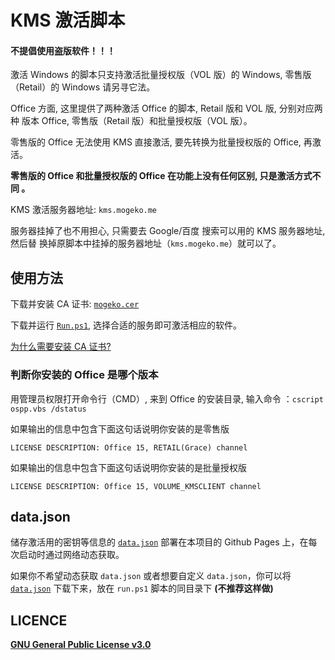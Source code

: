 # KMS 激活脚本

#### 不提倡使用盗版软件！！！

激活 Windows 的脚本只支持激活批量授权版（VOL 版）的 Windows, 零售版（Retail）的
Windows 请另寻它法。

Office 方面, 这里提供了两种激活 Office 的脚本, Retail 版和 VOL 版, 分别对应两种
版本 Office, 零售版（Retail 版）和批量授权版（VOL 版）。

零售版的 Office 无法使用 KMS 直接激活, 要先转换为批量授权版的 Office, 再激活。

**零售版的 Office 和批量授权版的 Office 在功能上没有任何区别, 只是激活方式不同
。**

KMS 激活服务器地址: `kms.mogeko.me`

服务器挂掉了也不用担心, 只需要去 Google/百度 搜索可以用的 KMS 服务器地址, 然后替
换掉原脚本中挂掉的服务器地址（`kms.mogeko.me`）就可以了。

## 使用方法

下载并安装 CA 证书: [`mogeko.cer`](https://github.com/Mogeko/kms/releases/download/v2.1.2/mogeko.cer)

下载并运行 [`Run.ps1`](https://github.com/Mogeko/kms/releases/download/v2.1.2/run.ps1), 选择合适的服务即可激活相应的软件。

[为什么需要安装 CA 证书?](https://github.com/Mogeko/kms/wiki/%E4%B8%BA%E4%BB%80%E4%B9%88%E8%A6%81%E5%AE%89%E8%A3%85-CA-%E8%AF%81%E4%B9%A6%EF%BC%9F)

### 判断你安装的 Office 是哪个版本

用管理员权限打开命令行（CMD）, 来到 Office 的安装目录, 输入命令
：`cscript ospp.vbs /dstatus`

如果输出的信息中包含下面这句话说明你安装的是零售版

```
LICENSE DESCRIPTION: Office 15, RETAIL(Grace) channel
```

如果输出的信息中包含下面这句话说明你安装的是批量授权版

```
LICENSE DESCRIPTION: Office 15, VOLUME_KMSCLIENT channel
```

## data.json

储存激活用的密钥等信息的 [`data.json`](https://mogeko.github.io/kms/data.json)
部署在本项目的 Github Pages 上，在每次启动时通过网络动态获取。

如果你不希望动态获取 `data.json` 或者想要自定义 `data.json`，你可以将
[`data.json`](https://mogeko.github.io/kms/data.json) 下载下来，放在 `run.ps1`
脚本的同目录下 **(不推荐这样做)**

## LICENCE

[**GNU General Public License v3.0**](https://github.com/Mogeko/KMS/blob/master/LICENSE)
